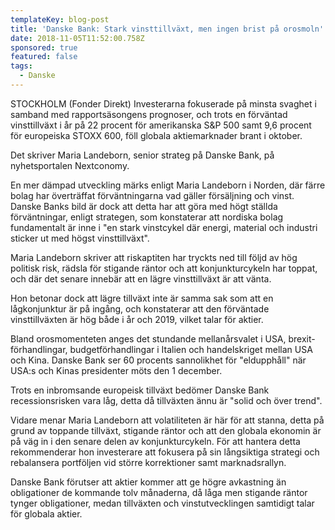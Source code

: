 ```yaml
---
templateKey: blog-post
title: 'Danske Bank: Stark vinsttillväxt, men ingen brist på orosmoln'
date: 2018-11-05T11:52:00.758Z
sponsored: true
featured: false
tags:
  - Danske
---
```

STOCKHOLM (Fonder Direkt) Investerarna fokuserade på minsta svaghet i samband med rapportsäsongens prognoser, och trots en förväntad vinsttillväxt i år på 22 procent för amerikanska S&P 500 samt 9,6 procent för europeiska STOXX 600, föll globala aktiemarknader brant i oktober.

Det skriver Maria Landeborn, senior strateg på Danske Bank, på nyhetsportalen Nextconomy.

En mer dämpad utveckling märks enligt Maria Landeborn i Norden, där färre bolag har överträffat förväntningarna vad gäller försäljning och vinst. Danske Banks bild är dock att detta har att göra med högt ställda förväntningar, enligt strategen, som konstaterar att nordiska bolag fundamentalt är inne i "en stark vinstcykel där energi, material och industri sticker ut med högst vinsttillväxt".

Maria Landeborn skriver att riskaptiten har tryckts ned till följd av hög politisk risk, rädsla för stigande räntor och att konjunkturcykeln har toppat, och där det senare innebär att en lägre vinsttillväxt är att vänta.

Hon betonar dock att lägre tillväxt inte är samma sak som att en lågkonjunktur är på ingång, och konstaterar att den förväntade vinsttillväxten är hög både i år och 2019, vilket talar för aktier.

Bland orosmomenteten anges det stundande mellanårsvalet i USA, brexit-förhandlingar, budgetförhandlingar i Italien och handelskriget mellan USA och Kina. Danske Bank ser 60 procents sannolikhet för "eldupphåll" när USA:s och Kinas presidenter möts den 1 december.

Trots en inbromsande europeisk tillväxt bedömer Danske Bank recessionsrisken vara låg, detta då tillväxten ännu är "solid och över trend".

Vidare menar Maria Landeborn att volatiliteten är här för att stanna, detta på grund av toppande tillväxt, stigande räntor och att den globala ekonomin är på väg in i den senare delen av konjunkturcykeln. För att hantera detta rekommenderar hon investerare att fokusera på sin långsiktiga strategi och rebalansera portföljen vid större korrektioner samt marknadsrallyn.

Danske Bank förutser att aktier kommer att ge högre avkastning än obligationer de kommande tolv månaderna, då låga men stigande räntor tynger obligationer, medan tillväxten och vinstutvecklingen samtidigt talar för globala aktier.
